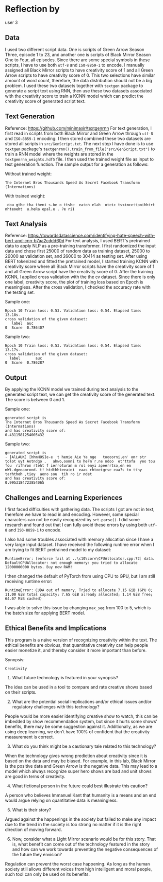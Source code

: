 # Reflection by

user 3

## Data

I used two different script data. One is scripts of Green Arrow Season Three, episode 1 to 23, and another one is scripts of Black Mirror Season One to Four, all episodes. Since there are some special symbols in these scripts, I have to use both `utf-8` and `ISO-8859-1` to encode. I manually assigned all Black Mirror scripts to have creativity score of 1 and all Green Arrow scripts to have creativity score of 0. This two selections have similar amount of word count, therefore, the data distribution should not be a big problem. I used these two datasets together with `textgen` package to generate a script text using RNN, then use these two datasets associated with the creativity score to train a KCNN model which can predict the creativity score of generated script text.

## Text Generation

Reference: https://github.com/minimaxir/textgenrnn
For text generation, I first read in scripts from both Black Mirror and Green Arrow through `utf-8` and `ISO-8859-1` encoding. I then stored combined these two datasets are stored all scripts in `src/GenScript.txt`. The next step I have done is to use `textgen` package's `textgenrnn().train_from_file("src/GenScript.txt")` to train a RNN model where the weights are stored in the `textgenrnn_weights.hdf5` file. I then used the trained weight file as input to text generation function. The sample output for a generation as follows:

Without trained weight:

```
The Internet Bros Thousands Speed As Secret Facebook Transform (Internations)
```

With trained weight:

```
 dou gthe tha theni s.be o ttshe  eatoh elah  oteic ts<inc>ttpoihhtrt  nhteoeht  u.heRa epal.e . ?e riI
```

## Text Analysis

Reference: https://towardsdatascience.com/identifying-hate-speech-with-bert-and-cnn-b7aa2cddd60d
For text analysis, I used BERT's pretrained data to apply NLP as a pre-training transformer. I first randomized the input data and chose first 25000 of random data as training dataset, 25000 to 26000 as validation set, and 26000 to 30414 as testing set. After using BERT tokenized and fitted the pretrained model, I started training KCNN with creativity score where all Black Mirror scripts have the creativity score of 1 and all Green Arrow script have the creativity score of 0. After the training KCNN, I applied cross validation with the the cv dataset. Since there is only one label, creativity score, the plot of training loss based on Epoch is meaningless. After the cross validation, I checked the accuracy rate with the testing set.

Sample one:

```
Epoch 10 Train loss: 0.53. Validation loss: 0.54. Elapsed time: 13.18s.
cross validation of the given dataset:
   label  auc
0  Score  0.786407
```

Sample two:

```
Epoch 10 Train loss: 0.53. Validation loss: 0.54. Elapsed time: 13.17s.
cross validation of the given dataset:
  label       auc
0  Score  0.786287  
```

## Output

By applying the KCNN model we trained during text analysis to the generated script text, we can get the creativity score of the generated text. The score is between 0 and 1.

Sample one:

```
generated script is
The Internet Bros Thousands Speed As Secret Facebook Transform (Internations)
and has creativity score of:
0.4311581254005432
```

Sample two:

```
generated script is
- [AlLAUK] [hhmHOS]e-e  t hemie Aie Ya nge   toooorni,en' onr str tolot uyt Aotndgo .   ahwo,oonni to heFn r.ne ndoo  et'ttofa  yoo tou fou  rifhron rteht f ierroturan m rol enyi apeerrtso,en en nWt.dgeeaorond. t! htdthhteeaiei  eaas rhtoeigrse eaa?s to tthy tarhthoh ,tioy  aono sou  tih ro ir ndet
and has creativity score of:
0.9953184723854065   
```

## Challenges and Learning Experiences

I first faced difficulties with gathering data. The scripts I got are not in text, therefore we have to read in and encoding. However, some special characters can not be easily recognized by `srt.parse()`. I did some research and found out that I can fully avoid these errors by using both `utf-8` and `ISO-8859-1` to encode.

I also had some troubles associated with memory allocation since I have a very large input dataset. I have received the following runtime error when I am trying to fit BERT pretrained model to my dataset:

```
RuntimeError: [enforce fail at ..\c10\core\CPUAllocator.cpp:72] data. DefaultCPUAllocator: not enough memory: you tried to allocate 12000000000 bytes. Buy new RAM!
```

I then changed the default of PyTorch from using CPU to GPU, but I am still receiving runtime error:

```
RuntimeError: CUDA out of memory. Tried to allocate 7.15 GiB (GPU 0; 11.00 GiB total capacity; 7.65 GiB already allocated; 1.14 GiB free; 64.07 MiB cached)
```

I was able to solve this issue by changing `max_seq` from 100 to 5, which is the batch size for applying BERT model.

## Ethical Benefits and Implications

This program is a naïve version of recognizing creativity within the text. The ethical benefits are obvious, that quantitative creativity can help people easier monetize it, and thereby consider it more important than before.

Synopsis:

```
Creativity
```

1. What future technology is featured in your synopsis?

The idea can be used in a tool to compare and rate creative shows based on their scripts.

2. What are the potential social implications and/or ethical issues and/or regulatory challenges with this technology?

People would be more easier identifying creative show to watch, this can be imbedded by show recommendation system, but since it hurts some shows' benefits, there may be some suggestion against it. Additionally, as we are using deep learning, we don't have 100% of confident that the creativity measurement is correct.

3. What do you think might be a cautionary tale related to this technology?

When the technology gives wrong prediction about creativity since it is based on the data and may be biased. For example, in this lab, Black Mirror is the positive data and Green Arrow is the negative data. This may lead to a model which always recognize super hero shows are bad and unit shows are good in terns of creativity.

4. What fictional person in the future could best illustrate this caution?

A person who believes Immanuel Kant that humanity is a means and an end would argue relying on quantitative data is meaningless.

5. What is their story?

Argued against the happenings in the society but failed to make any impact due to the trend in the society is too strong no matter if it is the right direction of moving forward.

6. Now, consider what a Light Mirror scenario would be for this story. That is, what benefit can come out of the  technology featured in the story and how can we work towards preventing the negative consequences of the future they envision?

Regulation can prevent the worst case happening. As long as the human society still allows different voices from high intelligent and moral people, such tool can only be used on its benefits.
